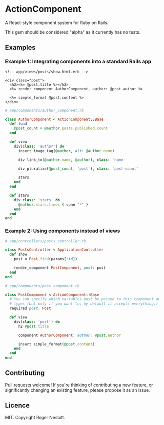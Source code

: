# ActionComponent

A React-style component system for Ruby on Rails.

This gem should be considered "alpha" as it currently has no tests.

## Examples

### Example 1: Integrating components into a standard Rails app

```html+erb
<!-- app/views/posts/show.html.erb -->

<div class="post">
  <h2><%= @post.title %></h2>
  <%= render_component AuthorComponent, author: @post.author %>

  <%= simple_format @post.content %>
</div>
```

```ruby
# app/components/author_component.rb

class AuthorComponent < ActionComponent::Base
  def load
    @post_count = @author.posts.published.count
  end

  def view
    div(class: 'author') do
      insert image_tag(@author, alt: @author.name)

      div link_to(@author.name, @author), class: 'name'

      div pluralize(@post_count, 'post'), class: 'post-count'

      stars
    end
  end

  def stars
    div class: 'stars' do
      @author.stars.times { span "*" }
    end
  end
end
```

### Example 2: Using components instead of views

```ruby
# app/controllers/posts_controller.rb

class PostsController < ApplicationController
  def show
    post = Post.find(params[:id])

    render_component PostComponent, post: post
  end
end
```

```ruby
# app/components/post_component.rb

class PostComponent < ActionComponent::Base
  # You can specify which variables must be passed to this component and their
  # types (but only if you want to; by default it accepts everything.)
  required post: Post

  def view
    div(class: 'post') do
      h2 @post.title

      component AuthorComponent, author: @post.author

      insert simple_format(@post.content)
    end
  end
end
```

## Contributing

Pull requests welcome!  If you're thinking of contributing a new feature, or
significantly changing an existing feature, please propose it as an issue.

## Licence

MIT.  Copyright Roger Nesbitt.
